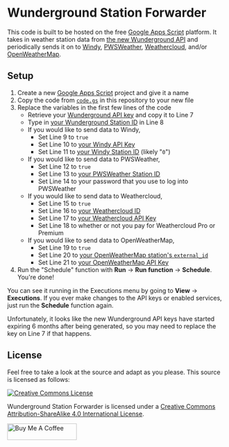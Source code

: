 # Wunderground Station Forwarder

This code is built to be hosted on the free [Google Apps Script](https://developers.google.com/apps-script) platform. It takes in weather station data from [the new Wunderground API](https://www.wunderground.com/member/api-keys) and periodically sends it on to [Windy](https://windy.com/), [PWSWeather](https://pwsweather.com/), [Weathercloud](https://weathercloud.com/), and/or [OpenWeatherMap](https://openweathermap.org/).

## Setup

1. Create a new [Google Apps Script](https://script.google.com/) project and give it a name
2. Copy the code from [`code.gs`](https://raw.githubusercontent.com/leoherzog/WundergroundStationForwarder/master/code.gs) in this repository to your new file
3. Replace the variables in the first few lines of the code
    - Retrieve your [Wunderground API key](https://www.wunderground.com/member/api-keys) and copy it to Line 7
    - Type in [your Wunderground Station ID](https://www.wunderground.com/member/devices) in Line 8
    - If you would like to send data to Windy,
      - Set Line 9 to `true`
      - Set Line 10 to [your Windy API Key](https://stations.windy.com/stations)
      - Set Line 11 to [your Windy Station ID](https://stations.windy.com/stations) (likely "`0`")
    - If you would like to send data to PWSWeather,
      - Set Line 12 to `true`
      - Set Line 13 to [your PWSWeather Station ID](https://www.pwsweather.com/stationlist.php)
      - Set Line 14 to your password that you use to log into PWSWeather
    - If you would like to send data to Weathercloud,
      - Set Line 15 to `true`
      - Set Line 16 to [your Weathercloud ID](https://app.weathercloud.net/devices)
      - Set Line 17 to [your Weathercloud API Key](https://app.weathercloud.net/devices)
      - Set Line 18 to whether or not you pay for Weathercloud Pro or Premium
    - If you would like to send data to OpenWeatherMap,
      - Set Line 19 to `true`
      - Set Line 20 to [your OpenWeatherMap station's `external_id`](https://openweathermap.org/stations#create_station)
      - Set Line 21 to [your OpenWeatherMap API Key](https://home.openweathermap.org/api_keys)
4. Run the "Schedule" function with **Run** → **Run function** → **Schedule**. You're done!

You can see it running in the Executions menu by going to **View** → **Executions**. If you ever make changes to the API keys or enabled services, just run the **Schedule** function again.

Unfortunately, it looks like the new Wunderground API keys have started expiring 6 months after being generated, so you may need to replace the key on Line 7 if that happens.

## License

Feel free to take a look at the source and adapt as you please. This source is licensed as follows:

[![Creative Commons License](https://i.creativecommons.org/l/by-sa/4.0/88x31.png)](http://creativecommons.org/licenses/by-sa/4.0/)

Wunderground Station Forwarder is licensed under a [Creative Commons Attribution-ShareAlike 4.0 International License](http://creativecommons.org/licenses/by-sa/4.0/).

<a href="https://www.buymeacoffee.com/leoherzog" target="_blank"><img src="https://cdn.buymeacoffee.com/buttons/default-orange.png" alt="Buy Me A Coffee" style="height: 38px !important;width: 160px !important;" ></a>
